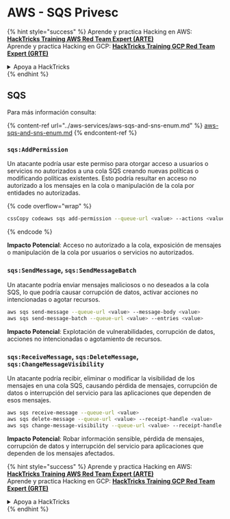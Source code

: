 # AWS - SQS Privesc

{% hint style="success" %}
Aprende y practica Hacking en AWS:<img src="../../../.gitbook/assets/image (1) (1) (1) (1).png" alt="" data-size="line">[**HackTricks Training AWS Red Team Expert (ARTE)**](https://training.hacktricks.xyz/courses/arte)<img src="../../../.gitbook/assets/image (1) (1) (1) (1).png" alt="" data-size="line">\
Aprende y practica Hacking en GCP: <img src="../../../.gitbook/assets/image (2) (1).png" alt="" data-size="line">[**HackTricks Training GCP Red Team Expert (GRTE)**<img src="../../../.gitbook/assets/image (2) (1).png" alt="" data-size="line">](https://training.hacktricks.xyz/courses/grte)

<details>

<summary>Apoya a HackTricks</summary>

* Revisa los [**planes de suscripción**](https://github.com/sponsors/carlospolop)!
* **Únete al** 💬 [**grupo de Discord**](https://discord.gg/hRep4RUj7f) o al [**grupo de telegram**](https://t.me/peass) o **síguenos** en **Twitter** 🐦 [**@hacktricks\_live**](https://twitter.com/hacktricks_live)**.**
* **Comparte trucos de hacking enviando PRs a los** [**HackTricks**](https://github.com/carlospolop/hacktricks) y [**HackTricks Cloud**](https://github.com/carlospolop/hacktricks-cloud) repos de github.

</details>
{% endhint %}

## SQS

Para más información consulta:

{% content-ref url="../aws-services/aws-sqs-and-sns-enum.md" %}
[aws-sqs-and-sns-enum.md](../aws-services/aws-sqs-and-sns-enum.md)
{% endcontent-ref %}

### `sqs:AddPermission`

Un atacante podría usar este permiso para otorgar acceso a usuarios o servicios no autorizados a una cola SQS creando nuevas políticas o modificando políticas existentes. Esto podría resultar en acceso no autorizado a los mensajes en la cola o manipulación de la cola por entidades no autorizadas.

{% code overflow="wrap" %}
```bash
cssCopy codeaws sqs add-permission --queue-url <value> --actions <value> --aws-account-ids <value> --label <value>
```
{% endcode %}

**Impacto Potencial**: Acceso no autorizado a la cola, exposición de mensajes o manipulación de la cola por usuarios o servicios no autorizados.

### `sqs:SendMessage`, `sqs:SendMessageBatch`

Un atacante podría enviar mensajes maliciosos o no deseados a la cola SQS, lo que podría causar corrupción de datos, activar acciones no intencionadas o agotar recursos.
```bash
aws sqs send-message --queue-url <value> --message-body <value>
aws sqs send-message-batch --queue-url <value> --entries <value>
```
**Impacto Potencial**: Explotación de vulnerabilidades, corrupción de datos, acciones no intencionadas o agotamiento de recursos.

### `sqs:ReceiveMessage`, `sqs:DeleteMessage`, `sqs:ChangeMessageVisibility`

Un atacante podría recibir, eliminar o modificar la visibilidad de los mensajes en una cola SQS, causando pérdida de mensajes, corrupción de datos o interrupción del servicio para las aplicaciones que dependen de esos mensajes.
```bash
aws sqs receive-message --queue-url <value>
aws sqs delete-message --queue-url <value> --receipt-handle <value>
aws sqs change-message-visibility --queue-url <value> --receipt-handle <value> --visibility-timeout <value>
```
**Impacto Potencial**: Robar información sensible, pérdida de mensajes, corrupción de datos y interrupción del servicio para aplicaciones que dependen de los mensajes afectados.

{% hint style="success" %}
Aprende y practica Hacking en AWS:<img src="../../../.gitbook/assets/image (1) (1) (1) (1).png" alt="" data-size="line">[**HackTricks Training AWS Red Team Expert (ARTE)**](https://training.hacktricks.xyz/courses/arte)<img src="../../../.gitbook/assets/image (1) (1) (1) (1).png" alt="" data-size="line">\
Aprende y practica Hacking en GCP: <img src="../../../.gitbook/assets/image (2) (1).png" alt="" data-size="line">[**HackTricks Training GCP Red Team Expert (GRTE)**<img src="../../../.gitbook/assets/image (2) (1).png" alt="" data-size="line">](https://training.hacktricks.xyz/courses/grte)

<details>

<summary>Apoya a HackTricks</summary>

* Revisa los [**planes de suscripción**](https://github.com/sponsors/carlospolop)!
* **Únete al** 💬 [**grupo de Discord**](https://discord.gg/hRep4RUj7f) o al [**grupo de telegram**](https://t.me/peass) o **síguenos** en **Twitter** 🐦 [**@hacktricks\_live**](https://twitter.com/hacktricks_live)**.**
* **Comparte trucos de hacking enviando PRs a los** [**HackTricks**](https://github.com/carlospolop/hacktricks) y [**HackTricks Cloud**](https://github.com/carlospolop/hacktricks-cloud) repositorios de github.

</details>
{% endhint %}
